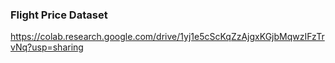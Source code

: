 ### Flight Price Dataset
https://colab.research.google.com/drive/1yj1e5cScKqZzAjgxKGjbMqwzIFzTrvNq?usp=sharing
